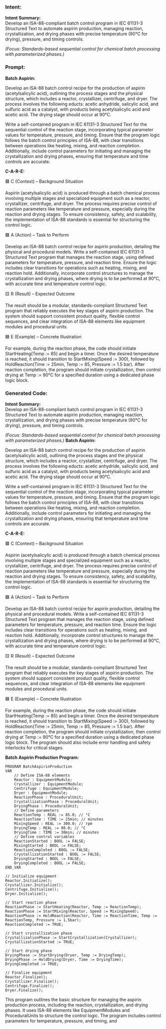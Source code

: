 ### Intent:
**Intent Summary:**  
Develop an ISA-88-compliant batch control program in IEC 61131-3 Structured Text to automate aspirin production, managing reaction, crystallization, and drying phases with precise temperature (90°C for drying), pressure, and timing controls.  

*(Focus: Standards-based sequential control for chemical batch processing with parameterized phases.)*

### Prompt:
**Batch Aspirin:**

Develop an ISA-88 batch control recipe for the production of aspirin (acetylsalicylic acid), outlining the process stages and the physical structure, which includes a reactor, crystallizer, centrifuge, and dryer. The process involves the following educts: acetic anhydride, salicylic acid, and sulfuric acid as a catalyst, with products being acetylsalicylic acid and acetic acid. The drying stage should occur at 90°C.

Write a self-contained program in IEC 61131-3 Structured Text for the sequential control of the reaction stage, incorporating typical parameter values for temperature, pressure, and timing. Ensure that the program logic follows the batch control principles of ISA-88, with clear transitions between operations like heating, mixing, and reaction completion. Additionally, include control parameters for initiating and managing the crystallization and drying phases, ensuring that temperature and time controls are accurate.

**C-A-R-E:**

🟥 C (Context) – Background Situation

Aspirin (acetylsalicylic acid) is produced through a batch chemical process involving multiple stages and specialized equipment such as a reactor, crystallizer, centrifuge, and dryer. The process requires precise control of reaction parameters like temperature and pressure, especially during the reaction and drying stages. To ensure consistency, safety, and scalability, the implementation of ISA-88 standards is essential for structuring the control logic.

🟩 A (Action) – Task to Perform

Develop an ISA-88 batch control recipe for aspirin production, detailing the physical and procedural models. Write a self-contained IEC 61131-3 Structured Text program that manages the reaction stage, using defined parameters for temperature, pressure, and reaction time. Ensure the logic includes clear transitions for operations such as heating, mixing, and reaction hold. Additionally, incorporate control structures to manage the crystallization and drying phases, where drying is to be performed at 90°C, with accurate time and temperature control logic.

🟨 R (Result) – Expected Outcome

The result should be a modular, standards-compliant Structured Text program that reliably executes the key stages of aspirin production. The system should support consistent product quality, flexible control sequences, and clear integration of ISA-88 elements like equipment modules and procedural units.

🟦 E (Example) – Concrete Illustration

For example, during the reaction phase, the code should initiate StartHeating(Temp := 85) and begin a timer. Once the desired temperature is reached, it should transition to StartMixing(Speed := 300), followed by HoldReaction(Time := 25min, Temp := 85, Pressure := 1.5 bar). After reaction completion, the program should initiate crystallization, then control drying at Temp := 90°C for a specified duration using a dedicated phase logic block.

### Generated Code:
**Intent Summary:**  
Develop an ISA-88-compliant batch control program in IEC 61131-3 Structured Text to automate aspirin production, managing reaction, crystallization, and drying phases with precise temperature (90°C for drying), pressure, and timing controls.  

*(Focus: Standards-based sequential control for chemical batch processing with parameterized phases.)*
**Batch Aspirin:**

Develop an ISA-88 batch control recipe for the production of aspirin (acetylsalicylic acid), outlining the process stages and the physical structure, which includes a reactor, crystallizer, centrifuge, and dryer. The process involves the following educts: acetic anhydride, salicylic acid, and sulfuric acid as a catalyst, with products being acetylsalicylic acid and acetic acid. The drying stage should occur at 90°C.

Write a self-contained program in IEC 61131-3 Structured Text for the sequential control of the reaction stage, incorporating typical parameter values for temperature, pressure, and timing. Ensure that the program logic follows the batch control principles of ISA-88, with clear transitions between operations like heating, mixing, and reaction completion. Additionally, include control parameters for initiating and managing the crystallization and drying phases, ensuring that temperature and time controls are accurate.

**C-A-R-E:**

🟥 C (Context) – Background Situation

Aspirin (acetylsalicylic acid) is produced through a batch chemical process involving multiple stages and specialized equipment such as a reactor, crystallizer, centrifuge, and dryer. The process requires precise control of reaction parameters like temperature and pressure, especially during the reaction and drying stages. To ensure consistency, safety, and scalability, the implementation of ISA-88 standards is essential for structuring the control logic.

🟩 A (Action) – Task to Perform

Develop an ISA-88 batch control recipe for aspirin production, detailing the physical and procedural models. Write a self-contained IEC 61131-3 Structured Text program that manages the reaction stage, using defined parameters for temperature, pressure, and reaction time. Ensure the logic includes clear transitions for operations such as heating, mixing, and reaction hold. Additionally, incorporate control structures to manage the crystallization and drying phases, where drying is to be performed at 90°C, with accurate time and temperature control logic.

🟨 R (Result) – Expected Outcome

The result should be a modular, standards-compliant Structured Text program that reliably executes the key stages of aspirin production. The system should support consistent product quality, flexible control sequences, and clear integration of ISA-88 elements like equipment modules and procedural units.

🟦 E (Example) – Concrete Illustration

For example, during the reaction phase, the code should initiate StartHeating(Temp := 85) and begin a timer. Once the desired temperature is reached, it should transition to StartMixing(Speed := 300), followed by HoldReaction(Time := 25min, Temp := 85, Pressure := 1.5 bar). After reaction completion, the program should initiate crystallization, then control drying at Temp := 90°C for a specified duration using a dedicated phase logic block. The program should also include error handling and safety interlocks for critical stages.

**Batch Aspirin Production Program:**

```plaintext
PROGRAM BatchAspirinProduction
VAR
    // Define ISA-88 elements
    Reactor : EquipmentModule;
    Crystallizer : EquipmentModule;
    Centrifuge : EquipmentModule;
    Dryer : EquipmentModule;
    ReactionPhase : ProceduralUnit;
    CrystallizationPhase : ProceduralUnit;
    DryingPhase : ProceduralUnit;
    // Define parameters
    ReactionTemp : REAL := 85.0; // °C
    ReactionTime : TIME := 25min; // minutes
    MixingSpeed : REAL := 300.0; // rpm
    DryingTemp : REAL := 90.0; // °C
    DryingTime : TIME := 30min; // minutes
    // Define control variables
    ReactionStarted : BOOL := FALSE;
    MixingStarted : BOOL := FALSE;
    ReactionCompleted : BOOL := FALSE;
    CrystallizationStarted : BOOL := FALSE;
    DryingStarted : BOOL := FALSE;
    DryingCompleted : BOOL := FALSE;
END_VAR

// Initialize equipment
Reactor.Initialize();
Crystallizer.Initialize();
Centrifuge.Initialize();
Dryer.Initialize();

// Start reaction phase
ReactionPhase := StartHeating(Reactor, Temp := ReactionTemp);
ReactionPhase := StartMixing(Reactor, Speed := MixingSpeed);
ReactionPhase := HoldReaction(Reactor, Time := ReactionTime, Temp := ReactionTemp, Pressure := 1.5bar);
ReactionCompleted := TRUE;

// Start crystallization phase
CrystallizationPhase := StartCrystallization(Crystallizer);
CrystallizationStarted := TRUE;

// Start drying phase
DryingPhase := StartDrying(Dryer, Temp := DryingTemp);
DryingPhase := HoldDrying(Dryer, Time := DryingTime);
DryingCompleted := TRUE;

// Finalize equipment
Reactor.Finalize();
Crystallizer.Finalize();
Centrifuge.Finalize();
Dryer.Finalize();
```

This program outlines the basic structure for managing the aspirin production process, including the reaction, crystallization, and drying phases. It uses ISA-88 elements like EquipmentModules and ProceduralUnits to structure the control logic. The program includes control parameters for temperature, pressure, and timing, and
